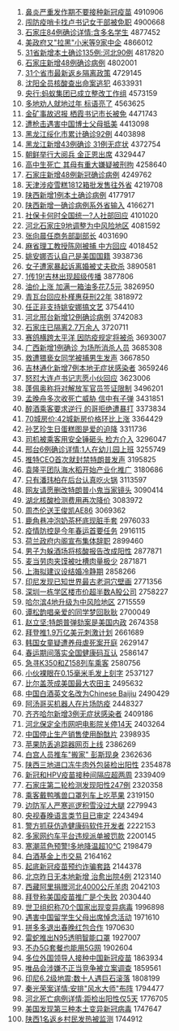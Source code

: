 1. [鼻炎严重发作期不要接种新冠疫苗](http://www.baidu.com/baidu?cl=3&tn=SE_baiduhomet8_jmjb7mjw&rsv_dl=fyb_top&fr=top1000&wd=%B1%C7%D1%D7%D1%CF%D6%D8%B7%A2%D7%F7%C6%DA%B2%BB%D2%AA%BD%D3%D6%D6%D0%C2%B9%DA%D2%DF%C3%E7) 4910906
1. [闯防疫哨卡找卢书记女干部被免职](http://www.baidu.com/baidu?cl=3&tn=SE_baiduhomet8_jmjb7mjw&rsv_dl=fyb_top&fr=top1000&wd=%B4%B3%B7%C0%D2%DF%C9%DA%BF%A8%D5%D2%C2%AC%CA%E9%BC%C7%C5%AE%B8%C9%B2%BF%B1%BB%C3%E2%D6%B0) 4900668
1. [石家庄84例确诊详情:含多名学生](http://www.baidu.com/baidu?cl=3&tn=SE_baiduhomet8_jmjb7mjw&rsv_dl=fyb_top&fr=top1000&wd=%CA%AF%BC%D2%D7%AF84%C0%FD%C8%B7%D5%EF%CF%EA%C7%E9%3A%BA%AC%B6%E0%C3%FB%D1%A7%C9%FA) 4877452
1. [美政府又"拉黑"小米等9家中企](http://www.baidu.com/baidu?cl=3&tn=SE_baiduhomet8_jmjb7mjw&rsv_dl=fyb_top&fr=top1000&wd=%C3%C0%D5%FE%B8%AE%D3%D6%22%C0%AD%BA%DA%22%D0%A1%C3%D7%B5%C89%BC%D2%D6%D0%C6%F3) 4866012
1. [31省新增本土确诊135例:河北90例](http://www.baidu.com/baidu?cl=3&tn=SE_baiduhomet8_jmjb7mjw&rsv_dl=fyb_top&fr=top1000&wd=31%CA%A1%D0%C2%D4%F6%B1%BE%CD%C1%C8%B7%D5%EF135%C0%FD%3A%BA%D3%B1%B190%C0%FD) 4817820
1. [石家庄新增48例确诊病例](http://www.baidu.com/baidu?cl=3&tn=SE_baiduhomet8_jmjb7mjw&rsv_dl=fyb_top&fr=top1000&wd=%CA%AF%BC%D2%D7%AF%D0%C2%D4%F648%C0%FD%C8%B7%D5%EF%B2%A1%C0%FD) 4802001
1. [31个省市最新返乡隔离政策](http://www.baidu.com/baidu?cl=3&tn=SE_baiduhomet8_jmjb7mjw&rsv_dl=fyb_top&fr=top1000&wd=31%B8%F6%CA%A1%CA%D0%D7%EE%D0%C2%B7%B5%CF%E7%B8%F4%C0%EB%D5%FE%B2%DF) 4729145
1. [沈阳全员核酸查出命案逃犯](http://www.baidu.com/baidu?cl=3&tn=SE_baiduhomet8_jmjb7mjw&rsv_dl=fyb_top&fr=top1000&wd=%C9%F2%D1%F4%C8%AB%D4%B1%BA%CB%CB%E1%B2%E9%B3%F6%C3%FC%B0%B8%CC%D3%B7%B8) 4633931
1. [央行:蚂蚁集团已成立整改工作组](http://www.baidu.com/baidu?cl=3&tn=SE_baiduhomet8_jmjb7mjw&rsv_dl=fyb_top&fr=top1000&wd=%D1%EB%D0%D0%3A%C2%EC%D2%CF%BC%AF%CD%C5%D2%D1%B3%C9%C1%A2%D5%FB%B8%C4%B9%A4%D7%F7%D7%E9) 4573159
1. [多地劝人就地过年 标语亮了](http://www.baidu.com/baidu?cl=3&tn=SE_baiduhomet8_jmjb7mjw&rsv_dl=fyb_top&fr=top1000&wd=%B6%E0%B5%D8%C8%B0%C8%CB%BE%CD%B5%D8%B9%FD%C4%EA%20%B1%EA%D3%EF%C1%C1%C1%CB) 4563625
1. [金矿事故迟报 栖霞书记市长被免](http://www.baidu.com/baidu?cl=3&tn=SE_baiduhomet8_jmjb7mjw&rsv_dl=fyb_top&fr=top1000&wd=%BD%F0%BF%F3%CA%C2%B9%CA%B3%D9%B1%A8%20%C6%DC%CF%BC%CA%E9%BC%C7%CA%D0%B3%A4%B1%BB%C3%E2) 4471743
1. [遭枪击遇害中国博士父母抵美](http://www.baidu.com/baidu?cl=3&tn=SE_baiduhomet8_jmjb7mjw&rsv_dl=fyb_top&fr=top1000&wd=%D4%E2%C7%B9%BB%F7%D3%F6%BA%A6%D6%D0%B9%FA%B2%A9%CA%BF%B8%B8%C4%B8%B5%D6%C3%C0) 4413098
1. [黑龙江绥化市累计确诊92例](http://www.baidu.com/baidu?cl=3&tn=SE_baiduhomet8_jmjb7mjw&rsv_dl=fyb_top&fr=top1000&wd=%BA%DA%C1%FA%BD%AD%CB%E7%BB%AF%CA%D0%C0%DB%BC%C6%C8%B7%D5%EF92%C0%FD) 4403898
1. [黑龙江新增43例确诊 31例无症状](http://www.baidu.com/baidu?cl=3&tn=SE_baiduhomet8_jmjb7mjw&rsv_dl=fyb_top&fr=top1000&wd=%BA%DA%C1%FA%BD%AD%D0%C2%D4%F643%C0%FD%C8%B7%D5%EF%2031%C0%FD%CE%DE%D6%A2%D7%B4) 4372754
1. [朝鲜举行大阅兵 金正恩出席](http://www.baidu.com/baidu?cl=3&tn=SE_baiduhomet8_jmjb7mjw&rsv_dl=fyb_top&fr=top1000&wd=%B3%AF%CF%CA%BE%D9%D0%D0%B4%F3%D4%C4%B1%F8%20%BD%F0%D5%FD%B6%F7%B3%F6%CF%AF) 4329447
1. [高中生死亡 其母有重大嫌疑被刑拘](http://www.baidu.com/baidu?cl=3&tn=SE_baiduhomet8_jmjb7mjw&rsv_dl=fyb_top&fr=top1000&wd=%B8%DF%D6%D0%C9%FA%CB%C0%CD%F6%20%C6%E4%C4%B8%D3%D0%D6%D8%B4%F3%CF%D3%D2%C9%B1%BB%D0%CC%BE%D0) 4258640
1. [石家庄新增48例新冠确诊病例](http://www.baidu.com/baidu?cl=3&tn=SE_baiduhomet8_jmjb7mjw&rsv_dl=fyb_top&fr=top1000&wd=%CA%AF%BC%D2%D7%AF%D0%C2%D4%F648%C0%FD%D0%C2%B9%DA%C8%B7%D5%EF%B2%A1%C0%FD) 4249762
1. [天津涉疫雪糕1812箱批发售往外省](http://www.baidu.com/baidu?cl=3&tn=SE_baiduhomet8_jmjb7mjw&rsv_dl=fyb_top&fr=top1000&wd=%CC%EC%BD%F2%C9%E6%D2%DF%D1%A9%B8%E21812%CF%E4%C5%FA%B7%A2%CA%DB%CD%F9%CD%E2%CA%A1) 4219708
1. [陕西新增1例本土确诊病例](http://www.baidu.com/baidu?cl=3&tn=SE_baiduhomet8_jmjb7mjw&rsv_dl=fyb_top&fr=top1000&wd=%C9%C2%CE%F7%D0%C2%D4%F61%C0%FD%B1%BE%CD%C1%C8%B7%D5%EF%B2%A1%C0%FD) 4177917
1. [陕西新增一确诊病例系外省输入](http://www.baidu.com/baidu?cl=3&tn=SE_baiduhomet8_jmjb7mjw&rsv_dl=fyb_top&fr=top1000&wd=%C9%C2%CE%F7%D0%C2%D4%F6%D2%BB%C8%B7%D5%EF%B2%A1%C0%FD%CF%B5%CD%E2%CA%A1%CA%E4%C8%EB) 4166271
1. [社保卡何时全国统一?人社部回应](http://www.baidu.com/baidu?cl=3&tn=SE_baiduhomet8_jmjb7mjw&rsv_dl=fyb_top&fr=top1000&wd=%C9%E7%B1%A3%BF%A8%BA%CE%CA%B1%C8%AB%B9%FA%CD%B3%D2%BB%3F%C8%CB%C9%E7%B2%BF%BB%D8%D3%A6) 4101020
1. [河北石家庄9地调整为中风险地区](http://www.baidu.com/baidu?cl=3&tn=SE_baiduhomet8_jmjb7mjw&rsv_dl=fyb_top&fr=top1000&wd=%BA%D3%B1%B1%CA%AF%BC%D2%D7%AF9%B5%D8%B5%F7%D5%FB%CE%AA%D6%D0%B7%E7%CF%D5%B5%D8%C7%F8) 4081592
1. [张向晨任商务部副部长](http://www.baidu.com/baidu?cl=3&tn=SE_baiduhomet8_jmjb7mjw&rsv_dl=fyb_top&fr=top1000&wd=%D5%C5%CF%F2%B3%BF%C8%CE%C9%CC%CE%F1%B2%BF%B8%B1%B2%BF%B3%A4) 4031690
1. [麻省理工教授陈刚被捕 中方回应](http://www.baidu.com/baidu?cl=3&tn=SE_baiduhomet8_jmjb7mjw&rsv_dl=fyb_top&fr=top1000&wd=%C2%E9%CA%A1%C0%ED%B9%A4%BD%CC%CA%DA%B3%C2%B8%D5%B1%BB%B2%B6%20%D6%D0%B7%BD%BB%D8%D3%A6) 4018452
1. [姚安娜否认自己是美国国籍](http://www.baidu.com/baidu?cl=3&tn=SE_baiduhomet8_jmjb7mjw&rsv_dl=fyb_top&fr=top1000&wd=%D2%A6%B0%B2%C4%C8%B7%F1%C8%CF%D7%D4%BC%BA%CA%C7%C3%C0%B9%FA%B9%FA%BC%AE) 3938736
1. [女子遭家暴起诉离婚被丈夫砍杀](http://www.baidu.com/baidu?cl=3&tn=SE_baiduhomet8_jmjb7mjw&rsv_dl=fyb_top&fr=top1000&wd=%C5%AE%D7%D3%D4%E2%BC%D2%B1%A9%C6%F0%CB%DF%C0%EB%BB%E9%B1%BB%D5%C9%B7%F2%BF%B3%C9%B1) 3890581
1. [1传19!吉林出现超级传播](http://www.baidu.com/baidu?cl=3&tn=SE_baiduhomet8_jmjb7mjw&rsv_dl=fyb_top&fr=top1000&wd=1%B4%AB19%21%BC%AA%C1%D6%B3%F6%CF%D6%B3%AC%BC%B6%B4%AB%B2%A5) 3877806
1. [油价上涨 加满一箱油多花7.5元](http://www.baidu.com/baidu?cl=3&tn=SE_baiduhomet8_jmjb7mjw&rsv_dl=fyb_top&fr=top1000&wd=%D3%CD%BC%DB%C9%CF%D5%C7%20%BC%D3%C2%FA%D2%BB%CF%E4%D3%CD%B6%E0%BB%A87.5%D4%AA) 3826950
1. [青瓦台回应朴槿惠获刑22年](http://www.baidu.com/baidu?cl=3&tn=SE_baiduhomet8_jmjb7mjw&rsv_dl=fyb_top&fr=top1000&wd=%C7%E0%CD%DF%CC%A8%BB%D8%D3%A6%C6%D3%E9%C8%BB%DD%BB%F1%D0%CC22%C4%EA) 3818972
1. [任正非支持姚安娜搞文艺](http://www.baidu.com/baidu?cl=3&tn=SE_baiduhomet8_jmjb7mjw&rsv_dl=fyb_top&fr=top1000&wd=%C8%CE%D5%FD%B7%C7%D6%A7%B3%D6%D2%A6%B0%B2%C4%C8%B8%E3%CE%C4%D2%D5) 3754410
1. [河北邢台新增12例确诊病例](http://www.baidu.com/baidu?cl=3&tn=SE_baiduhomet8_jmjb7mjw&rsv_dl=fyb_top&fr=top1000&wd=%BA%D3%B1%B1%D0%CF%CC%A8%D0%C2%D4%F612%C0%FD%C8%B7%D5%EF%B2%A1%C0%FD) 3742083
1. [石家庄已隔离2.7万余人](http://www.baidu.com/baidu?cl=3&tn=SE_baiduhomet8_jmjb7mjw&rsv_dl=fyb_top&fr=top1000&wd=%CA%AF%BC%D2%D7%AF%D2%D1%B8%F4%C0%EB2.7%CD%F2%D3%E0%C8%CB) 3720711
1. [赛鸽横跨太平洋 因防疫规定将被杀](http://www.baidu.com/baidu?cl=3&tn=SE_baiduhomet8_jmjb7mjw&rsv_dl=fyb_top&fr=top1000&wd=%C8%FC%B8%EB%BA%E1%BF%E7%CC%AB%C6%BD%D1%F3%20%D2%F2%B7%C0%D2%DF%B9%E6%B6%A8%BD%AB%B1%BB%C9%B1) 3693007
1. [广西新增1例确诊 为场所消杀人员](http://www.baidu.com/baidu?cl=3&tn=SE_baiduhomet8_jmjb7mjw&rsv_dl=fyb_top&fr=top1000&wd=%B9%E3%CE%F7%D0%C2%D4%F61%C0%FD%C8%B7%D5%EF%20%CE%AA%B3%A1%CB%F9%CF%FB%C9%B1%C8%CB%D4%B1) 3685308
1. [救遭猥亵女同学被捕男生发声](http://www.baidu.com/baidu?cl=3&tn=SE_baiduhomet8_jmjb7mjw&rsv_dl=fyb_top&fr=top1000&wd=%BE%C8%D4%E2%E2%AB%D9%F4%C5%AE%CD%AC%D1%A7%B1%BB%B2%B6%C4%D0%C9%FA%B7%A2%C9%F9) 3667850
1. [吉林通化新增7例本地无症状感染者](http://www.baidu.com/baidu?cl=3&tn=SE_baiduhomet8_jmjb7mjw&rsv_dl=fyb_top&fr=top1000&wd=%BC%AA%C1%D6%CD%A8%BB%AF%D0%C2%D4%F67%C0%FD%B1%BE%B5%D8%CE%DE%D6%A2%D7%B4%B8%D0%C8%BE%D5%DF) 3659246
1. [怒怼大连卢书记志愿小伙回应](http://www.baidu.com/baidu?cl=3&tn=SE_baiduhomet8_jmjb7mjw&rsv_dl=fyb_top&fr=top1000&wd=%C5%AD%ED%A1%B4%F3%C1%AC%C2%AC%CA%E9%BC%C7%D6%BE%D4%B8%D0%A1%BB%EF%BB%D8%D3%A6) 3623006
1. [蓬佩奥称将对解放军官员签证限制](http://www.baidu.com/baidu?cl=3&tn=SE_baiduhomet8_jmjb7mjw&rsv_dl=fyb_top&fr=top1000&wd=%C5%EE%C5%E5%B0%C2%B3%C6%BD%AB%B6%D4%BD%E2%B7%C5%BE%FC%B9%D9%D4%B1%C7%A9%D6%A4%CF%DE%D6%C6) 3496201
1. [孟晚舟多次收死亡威胁 信中有子弹](http://www.baidu.com/baidu?cl=3&tn=SE_baiduhomet8_jmjb7mjw&rsv_dl=fyb_top&fr=top1000&wd=%C3%CF%CD%ED%D6%DB%B6%E0%B4%CE%CA%D5%CB%C0%CD%F6%CD%FE%D0%B2%20%D0%C5%D6%D0%D3%D0%D7%D3%B5%AF) 3431851
1. [醉酒乘客要求逆行 的哥拒绝遭暴打](http://www.baidu.com/baidu?cl=3&tn=SE_baiduhomet8_jmjb7mjw&rsv_dl=fyb_top&fr=top1000&wd=%D7%ED%BE%C6%B3%CB%BF%CD%D2%AA%C7%F3%C4%E6%D0%D0%20%B5%C4%B8%E7%BE%DC%BE%F8%D4%E2%B1%A9%B4%F2) 3373834
1. [70城房价:42城新房价格环比上涨](http://www.baidu.com/baidu?cl=3&tn=SE_baiduhomet8_jmjb7mjw&rsv_dl=fyb_top&fr=top1000&wd=70%B3%C7%B7%BF%BC%DB%3A42%B3%C7%D0%C2%B7%BF%BC%DB%B8%F1%BB%B7%B1%C8%C9%CF%D5%C7) 3364429
1. [孙艺珍生日蛋糕图是爱的迫降](http://www.baidu.com/baidu?cl=3&tn=SE_baiduhomet8_jmjb7mjw&rsv_dl=fyb_top&fr=top1000&wd=%CB%EF%D2%D5%D5%E4%C9%FA%C8%D5%B5%B0%B8%E2%CD%BC%CA%C7%B0%AE%B5%C4%C6%C8%BD%B5) 3311736
1. [司机被乘客用安全锤砸头 检方介入](http://www.baidu.com/baidu?cl=3&tn=SE_baiduhomet8_jmjb7mjw&rsv_dl=fyb_top&fr=top1000&wd=%CB%BE%BB%FA%B1%BB%B3%CB%BF%CD%D3%C3%B0%B2%C8%AB%B4%B8%D4%D2%CD%B7%20%BC%EC%B7%BD%BD%E9%C8%EB) 3296047
1. [邢台6例确诊详情:1人在幼儿园上班](http://www.baidu.com/baidu?cl=3&tn=SE_baiduhomet8_jmjb7mjw&rsv_dl=fyb_top&fr=top1000&wd=%D0%CF%CC%A86%C0%FD%C8%B7%D5%EF%CF%EA%C7%E9%3A1%C8%CB%D4%DA%D3%D7%B6%F9%D4%B0%C9%CF%B0%E0) 3255749
1. [推特CEO首次就封禁特朗普发声](http://www.baidu.com/baidu?cl=3&tn=SE_baiduhomet8_jmjb7mjw&rsv_dl=fyb_top&fr=top1000&wd=%CD%C6%CC%D8CEO%CA%D7%B4%CE%BE%CD%B7%E2%BD%FB%CC%D8%C0%CA%C6%D5%B7%A2%C9%F9) 3195825
1. [袁隆平团队海水稻开始产业化推广](http://www.baidu.com/baidu?cl=3&tn=SE_baiduhomet8_jmjb7mjw&rsv_dl=fyb_top&fr=top1000&wd=%D4%AC%C2%A1%C6%BD%CD%C5%B6%D3%BA%A3%CB%AE%B5%BE%BF%AA%CA%BC%B2%FA%D2%B5%BB%AF%CD%C6%B9%E3) 3180686
1. [只有潘玮柏在后台认真吃火锅](http://www.baidu.com/baidu?cl=3&tn=SE_baiduhomet8_jmjb7mjw&rsv_dl=fyb_top&fr=top1000&wd=%D6%BB%D3%D0%C5%CB%E7%E2%B0%D8%D4%DA%BA%F3%CC%A8%C8%CF%D5%E6%B3%D4%BB%F0%B9%F8) 3113597
1. [网友请愿删改特朗普小鬼当家镜头](http://www.baidu.com/baidu?cl=3&tn=SE_baiduhomet8_jmjb7mjw&rsv_dl=fyb_top&fr=top1000&wd=%CD%F8%D3%D1%C7%EB%D4%B8%C9%BE%B8%C4%CC%D8%C0%CA%C6%D5%D0%A1%B9%ED%B5%B1%BC%D2%BE%B5%CD%B7) 3090414
1. [湖北核酸检测费用再次降价](http://www.baidu.com/baidu?cl=3&tn=SE_baiduhomet8_jmjb7mjw&rsv_dl=fyb_top&fr=top1000&wd=%BA%FE%B1%B1%BA%CB%CB%E1%BC%EC%B2%E2%B7%D1%D3%C3%D4%D9%B4%CE%BD%B5%BC%DB) 3083972
1. [周杰伦送王俊凯AE86](http://www.baidu.com/baidu?cl=3&tn=SE_baiduhomet8_jmjb7mjw&rsv_dl=fyb_top&fr=top1000&wd=%D6%DC%BD%DC%C2%D7%CB%CD%CD%F5%BF%A1%BF%ADAE86) 3069362
1. [鹿角巷冲泡奶茶杯底现脏手套](http://www.baidu.com/baidu?cl=3&tn=SE_baiduhomet8_jmjb7mjw&rsv_dl=fyb_top&fr=top1000&wd=%C2%B9%BD%C7%CF%EF%B3%E5%C5%DD%C4%CC%B2%E8%B1%AD%B5%D7%CF%D6%D4%E0%CA%D6%CC%D7) 2976033
1. [疫情防控是今年春运首要任务](http://www.baidu.com/baidu?cl=3&tn=SE_baiduhomet8_jmjb7mjw&rsv_dl=fyb_top&fr=top1000&wd=%D2%DF%C7%E9%B7%C0%BF%D8%CA%C7%BD%F1%C4%EA%B4%BA%D4%CB%CA%D7%D2%AA%C8%CE%CE%F1) 2916115
1. [荷兰政府内阁宣布集体辞职](http://www.baidu.com/baidu?cl=3&tn=SE_baiduhomet8_jmjb7mjw&rsv_dl=fyb_top&fr=top1000&wd=%BA%C9%C0%BC%D5%FE%B8%AE%C4%DA%B8%F3%D0%FB%B2%BC%BC%AF%CC%E5%B4%C7%D6%B0) 2899460
1. [男子为躲酒场将核酸报告改成阳性](http://www.baidu.com/baidu?cl=3&tn=SE_baiduhomet8_jmjb7mjw&rsv_dl=fyb_top&fr=top1000&wd=%C4%D0%D7%D3%CE%AA%B6%E3%BE%C6%B3%A1%BD%AB%BA%CB%CB%E1%B1%A8%B8%E6%B8%C4%B3%C9%D1%F4%D0%D4) 2877871
1. [麦当劳肉夹馍被吐槽肉量极少](http://www.baidu.com/baidu?cl=3&tn=SE_baiduhomet8_jmjb7mjw&rsv_dl=fyb_top&fr=top1000&wd=%C2%F3%B5%B1%C0%CD%C8%E2%BC%D0%E2%C9%B1%BB%CD%C2%B2%DB%C8%E2%C1%BF%BC%AB%C9%D9) 2871871
1. [上海拟建议设结婚冷静期](http://www.baidu.com/baidu?cl=3&tn=SE_baiduhomet8_jmjb7mjw&rsv_dl=fyb_top&fr=top1000&wd=%C9%CF%BA%A3%C4%E2%BD%A8%D2%E9%C9%E8%BD%E1%BB%E9%C0%E4%BE%B2%C6%DA) 2858266
1. [印尼发现已知世界最古老洞穴壁画](http://www.baidu.com/baidu?cl=3&tn=SE_baiduhomet8_jmjb7mjw&rsv_dl=fyb_top&fr=top1000&wd=%D3%A1%C4%E1%B7%A2%CF%D6%D2%D1%D6%AA%CA%C0%BD%E7%D7%EE%B9%C5%C0%CF%B6%B4%D1%A8%B1%DA%BB%AD) 2771356
1. [深圳一栋学区楼市价超半数A股公司](http://www.baidu.com/baidu?cl=3&tn=SE_baiduhomet8_jmjb7mjw&rsv_dl=fyb_top&fr=top1000&wd=%C9%EE%DB%DA%D2%BB%B6%B0%D1%A7%C7%F8%C2%A5%CA%D0%BC%DB%B3%AC%B0%EB%CA%FDA%B9%C9%B9%AB%CB%BE) 2758227
1. [哈尔滨4地升级为中风险地区](http://www.baidu.com/baidu?cl=3&tn=SE_baiduhomet8_jmjb7mjw&rsv_dl=fyb_top&fr=top1000&wd=%B9%FE%B6%FB%B1%F54%B5%D8%C9%FD%BC%B6%CE%AA%D6%D0%B7%E7%CF%D5%B5%D8%C7%F8) 2715559
1. [谭松韵唱亲爱的同学梦回耿耿](http://www.baidu.com/baidu?cl=3&tn=SE_baiduhomet8_jmjb7mjw&rsv_dl=fyb_top&fr=top1000&wd=%CC%B7%CB%C9%D4%CF%B3%AA%C7%D7%B0%AE%B5%C4%CD%AC%D1%A7%C3%CE%BB%D8%B9%A2%B9%A2) 2700049
1. [赵立坚:特朗普弹劾案是美国内政](http://www.baidu.com/baidu?cl=3&tn=SE_baiduhomet8_jmjb7mjw&rsv_dl=fyb_top&fr=top1000&wd=%D5%D4%C1%A2%BC%E1%3A%CC%D8%C0%CA%C6%D5%B5%AF%DB%C0%B0%B8%CA%C7%C3%C0%B9%FA%C4%DA%D5%FE) 2674358
1. [拜登推1.9万亿美元刺激计划](http://www.baidu.com/baidu?cl=3&tn=SE_baiduhomet8_jmjb7mjw&rsv_dl=fyb_top&fr=top1000&wd=%B0%DD%B5%C7%CD%C61.9%CD%F2%D2%DA%C3%C0%D4%AA%B4%CC%BC%A4%BC%C6%BB%AE) 2661689
1. [韩国女童疑遭养母虐死案开庭](http://www.baidu.com/baidu?cl=3&tn=SE_baiduhomet8_jmjb7mjw&rsv_dl=fyb_top&fr=top1000&wd=%BA%AB%B9%FA%C5%AE%CD%AF%D2%C9%D4%E2%D1%F8%C4%B8%C5%B0%CB%C0%B0%B8%BF%AA%CD%A5) 2629147
1. [春运期间落实全国健康码互认](http://www.baidu.com/baidu?cl=3&tn=SE_baiduhomet8_jmjb7mjw&rsv_dl=fyb_top&fr=top1000&wd=%B4%BA%D4%CB%C6%DA%BC%E4%C2%E4%CA%B5%C8%AB%B9%FA%BD%A1%BF%B5%C2%EB%BB%A5%C8%CF) 2586147
1. [急寻K350和Z158列车乘客](http://www.baidu.com/baidu?cl=3&tn=SE_baiduhomet8_jmjb7mjw&rsv_dl=fyb_top&fr=top1000&wd=%BC%B1%D1%B0K350%BA%CDZ158%C1%D0%B3%B5%B3%CB%BF%CD) 2580756
1. [小伙裸眼在0.15毫米毛发上刻字](http://www.baidu.com/baidu?cl=3&tn=SE_baiduhomet8_jmjb7mjw&rsv_dl=fyb_top&fr=top1000&wd=%D0%A1%BB%EF%C2%E3%D1%DB%D4%DA0.15%BA%C1%C3%D7%C3%AB%B7%A2%C9%CF%BF%CC%D7%D6) 2537127
1. [比尔盖茨成美国最大农田主](http://www.baidu.com/baidu?cl=3&tn=SE_baiduhomet8_jmjb7mjw&rsv_dl=fyb_top&fr=top1000&wd=%B1%C8%B6%FB%B8%C7%B4%C4%B3%C9%C3%C0%B9%FA%D7%EE%B4%F3%C5%A9%CC%EF%D6%F7) 2495632
1. [中国白酒英文名改为Chinese Baijiu](http://www.baidu.com/baidu?cl=3&tn=SE_baiduhomet8_jmjb7mjw&rsv_dl=fyb_top&fr=top1000&wd=%D6%D0%B9%FA%B0%D7%BE%C6%D3%A2%CE%C4%C3%FB%B8%C4%CE%AAChinese%20Baijiu) 2490429
1. [阿汤哥买机器人在片场防疫](http://www.baidu.com/baidu?cl=3&tn=SE_baiduhomet8_jmjb7mjw&rsv_dl=fyb_top&fr=top1000&wd=%B0%A2%CC%C0%B8%E7%C2%F2%BB%FA%C6%F7%C8%CB%D4%DA%C6%AC%B3%A1%B7%C0%D2%DF) 2448327
1. [齐齐哈尔新增3例无症状感染者](http://www.baidu.com/baidu?cl=3&tn=SE_baiduhomet8_jmjb7mjw&rsv_dl=fyb_top&fr=top1000&wd=%C6%EB%C6%EB%B9%FE%B6%FB%D0%C2%D4%F63%C0%FD%CE%DE%D6%A2%D7%B4%B8%D0%C8%BE%D5%DF) 2409186
1. [河北保定全市网吧电影院关停14天](http://www.baidu.com/baidu?cl=3&tn=SE_baiduhomet8_jmjb7mjw&rsv_dl=fyb_top&fr=top1000&wd=%BA%D3%B1%B1%B1%A3%B6%A8%C8%AB%CA%D0%CD%F8%B0%C9%B5%E7%D3%B0%D4%BA%B9%D8%CD%A314%CC%EC) 2403264
1. [中国停止生产销售使用酚酞片](http://www.baidu.com/baidu?cl=3&tn=SE_baiduhomet8_jmjb7mjw&rsv_dl=fyb_top&fr=top1000&wd=%D6%D0%B9%FA%CD%A3%D6%B9%C9%FA%B2%FA%CF%FA%CA%DB%CA%B9%D3%C3%B7%D3%CC%AA%C6%AC) 2398935
1. [苹果防丢追踪器网页上线](http://www.baidu.com/baidu?cl=3&tn=SE_baiduhomet8_jmjb7mjw&rsv_dl=fyb_top&fr=top1000&wd=%C6%BB%B9%FB%B7%C0%B6%AA%D7%B7%D7%D9%C6%F7%CD%F8%D2%B3%C9%CF%CF%DF) 2386269
1. [白宫人员推车"搬家" 彭斯现身](http://www.baidu.com/baidu?cl=3&tn=SE_baiduhomet8_jmjb7mjw&rsv_dl=fyb_top&fr=top1000&wd=%B0%D7%B9%AC%C8%CB%D4%B1%CD%C6%B3%B5%22%B0%E1%BC%D2%22%20%C5%ED%CB%B9%CF%D6%C9%ED) 2362636
1. [陕西三地进口冻牛肉外包装检出阳性](http://www.baidu.com/baidu?cl=3&tn=SE_baiduhomet8_jmjb7mjw&rsv_dl=fyb_top&fr=top1000&wd=%C9%C2%CE%F7%C8%FD%B5%D8%BD%F8%BF%DA%B6%B3%C5%A3%C8%E2%CD%E2%B0%FC%D7%B0%BC%EC%B3%F6%D1%F4%D0%D4) 2354878
1. [新冠和HPV疫苗接种间隔应超两周](http://www.baidu.com/baidu?cl=3&tn=SE_baiduhomet8_jmjb7mjw&rsv_dl=fyb_top&fr=top1000&wd=%D0%C2%B9%DA%BA%CDHPV%D2%DF%C3%E7%BD%D3%D6%D6%BC%E4%B8%F4%D3%A6%B3%AC%C1%BD%D6%DC) 2339409
1. [石家庄第二轮检测发现阳性247例](http://www.baidu.com/baidu?cl=3&tn=SE_baiduhomet8_jmjb7mjw&rsv_dl=fyb_top&fr=top1000&wd=%CA%AF%BC%D2%D7%AF%B5%DA%B6%FE%C2%D6%BC%EC%B2%E2%B7%A2%CF%D6%D1%F4%D0%D4247%C0%FD) 2320358
1. [乘客戴鸭嘴兽口罩列车上吃苹果](http://www.baidu.com/baidu?cl=3&tn=SE_baiduhomet8_jmjb7mjw&rsv_dl=fyb_top&fr=top1000&wd=%B3%CB%BF%CD%B4%F7%D1%BC%D7%EC%CA%DE%BF%DA%D5%D6%C1%D0%B3%B5%C9%CF%B3%D4%C6%BB%B9%FB) 2319150
1. [边防军人严寒巡逻积雪没过大腿](http://www.baidu.com/baidu?cl=3&tn=SE_baiduhomet8_jmjb7mjw&rsv_dl=fyb_top&fr=top1000&wd=%B1%DF%B7%C0%BE%FC%C8%CB%D1%CF%BA%AE%D1%B2%C2%DF%BB%FD%D1%A9%C3%BB%B9%FD%B4%F3%CD%C8) 2279943
1. [央视春晚语言类节目已审定](http://www.baidu.com/baidu?cl=3&tn=SE_baiduhomet8_jmjb7mjw&rsv_dl=fyb_top&fr=top1000&wd=%D1%EB%CA%D3%B4%BA%CD%ED%D3%EF%D1%D4%C0%E0%BD%DA%C4%BF%D2%D1%C9%F3%B6%A8) 2243494
1. [警方抓获仿造健康码软件开发者](http://www.baidu.com/baidu?cl=3&tn=SE_baiduhomet8_jmjb7mjw&rsv_dl=fyb_top&fr=top1000&wd=%BE%AF%B7%BD%D7%A5%BB%F1%B7%C2%D4%EC%BD%A1%BF%B5%C2%EB%C8%ED%BC%FE%BF%AA%B7%A2%D5%DF) 2222153
1. [多家网约车平台违规派单被罚款](http://www.baidu.com/baidu?cl=3&tn=SE_baiduhomet8_jmjb7mjw&rsv_dl=fyb_top&fr=top1000&wd=%B6%E0%BC%D2%CD%F8%D4%BC%B3%B5%C6%BD%CC%A8%CE%A5%B9%E6%C5%C9%B5%A5%B1%BB%B7%A3%BF%EE) 2200145
1. [寒潮蓝色预警!多地降温超10℃](http://www.baidu.com/baidu?cl=3&tn=SE_baiduhomet8_jmjb7mjw&rsv_dl=fyb_top&fr=top1000&wd=%BA%AE%B3%B1%C0%B6%C9%AB%D4%A4%BE%AF%21%B6%E0%B5%D8%BD%B5%CE%C2%B3%AC10%A1%E6) 2198479
1. [白酒基金上市交易](http://www.baidu.com/baidu?cl=3&tn=SE_baiduhomet8_jmjb7mjw&rsv_dl=fyb_top&fr=top1000&wd=%B0%D7%BE%C6%BB%F9%BD%F0%C9%CF%CA%D0%BD%BB%D2%D7) 2164162
1. [起底新冠疫苗预约诈骗套路](http://www.baidu.com/baidu?cl=3&tn=SE_baiduhomet8_jmjb7mjw&rsv_dl=fyb_top&fr=top1000&wd=%C6%F0%B5%D7%D0%C2%B9%DA%D2%DF%C3%E7%D4%A4%D4%BC%D5%A9%C6%AD%CC%D7%C2%B7) 2144378
1. [北京昨日无本地新增 治愈出院4例](http://www.baidu.com/baidu?cl=3&tn=SE_baiduhomet8_jmjb7mjw&rsv_dl=fyb_top&fr=top1000&wd=%B1%B1%BE%A9%D7%F2%C8%D5%CE%DE%B1%BE%B5%D8%D0%C2%D4%F6%20%D6%CE%D3%FA%B3%F6%D4%BA4%C0%FD) 2123140
1. [西藏阿里捐赠河北4000公斤羊肉](http://www.baidu.com/baidu?cl=3&tn=SE_baiduhomet8_jmjb7mjw&rsv_dl=fyb_top&fr=top1000&wd=%CE%F7%B2%D8%B0%A2%C0%EF%BE%E8%D4%F9%BA%D3%B1%B14000%B9%AB%BD%EF%D1%F2%C8%E2) 2042103
1. [拜登称美国疫苗推广是个失败](http://www.baidu.com/baidu?cl=3&tn=SE_baiduhomet8_jmjb7mjw&rsv_dl=fyb_top&fr=top1000&wd=%B0%DD%B5%C7%B3%C6%C3%C0%B9%FA%D2%DF%C3%E7%CD%C6%B9%E3%CA%C7%B8%F6%CA%A7%B0%DC) 2030440
1. [世卫组织称70个国家出现变异病毒](http://www.baidu.com/baidu?cl=3&tn=SE_baiduhomet8_jmjb7mjw&rsv_dl=fyb_top&fr=top1000&wd=%CA%C0%CE%C0%D7%E9%D6%AF%B3%C670%B8%F6%B9%FA%BC%D2%B3%F6%CF%D6%B1%E4%D2%EC%B2%A1%B6%BE) 1996898
1. [遇害中国留学生父母出席悼念活动](http://www.baidu.com/baidu?cl=3&tn=SE_baiduhomet8_jmjb7mjw&rsv_dl=fyb_top&fr=top1000&wd=%D3%F6%BA%A6%D6%D0%B9%FA%C1%F4%D1%A7%C9%FA%B8%B8%C4%B8%B3%F6%CF%AF%B5%BF%C4%EE%BB%EE%B6%AF) 1971610
1. [拼多多退出春晚红包合作](http://www.baidu.com/baidu?cl=3&tn=SE_baiduhomet8_jmjb7mjw&rsv_dl=fyb_top&fr=top1000&wd=%C6%B4%B6%E0%B6%E0%CD%CB%B3%F6%B4%BA%CD%ED%BA%EC%B0%FC%BA%CF%D7%F7) 1970630
1. [雷蛇推出N95透明智能口罩](http://www.baidu.com/baidu?cl=3&tn=SE_baiduhomet8_jmjb7mjw&rsv_dl=fyb_top&fr=top1000&wd=%C0%D7%C9%DF%CD%C6%B3%F6N95%CD%B8%C3%F7%D6%C7%C4%DC%BF%DA%D5%D6) 1927007
1. [不办5G套餐也能用5G网](http://www.baidu.com/baidu?cl=3&tn=SE_baiduhomet8_jmjb7mjw&rsv_dl=fyb_top&fr=top1000&wd=%B2%BB%B0%EC5G%CC%D7%B2%CD%D2%B2%C4%DC%D3%C35G%CD%F8) 1902604
1. [多位外国领导人接种中国新冠疫苗](http://www.baidu.com/baidu?cl=3&tn=SE_baiduhomet8_jmjb7mjw&rsv_dl=fyb_top&fr=top1000&wd=%B6%E0%CE%BB%CD%E2%B9%FA%C1%EC%B5%BC%C8%CB%BD%D3%D6%D6%D6%D0%B9%FA%D0%C2%B9%DA%D2%DF%C3%E7) 1863934
1. [唯品会涉嫌不正当竞争被立案调查](http://www.baidu.com/baidu?cl=3&tn=SE_baiduhomet8_jmjb7mjw&rsv_dl=fyb_top&fr=top1000&wd=%CE%A8%C6%B7%BB%E1%C9%E6%CF%D3%B2%BB%D5%FD%B5%B1%BE%BA%D5%F9%B1%BB%C1%A2%B0%B8%B5%F7%B2%E9) 1859561
1. [印尼6.2级地震:数十人遇巨石滚落](http://www.baidu.com/baidu?cl=3&tn=SE_baiduhomet8_jmjb7mjw&rsv_dl=fyb_top&fr=top1000&wd=%D3%A1%C4%E16.2%BC%B6%B5%D8%D5%F0%3A%CA%FD%CA%AE%C8%CB%D3%F6%BE%DE%CA%AF%B9%F6%C2%E4) 1808199
1. [秦光荣案详情:安排"风水大师"布阵](http://www.baidu.com/baidu?cl=3&tn=SE_baiduhomet8_jmjb7mjw&rsv_dl=fyb_top&fr=top1000&wd=%C7%D8%B9%E2%C8%D9%B0%B8%CF%EA%C7%E9%3A%B0%B2%C5%C5%22%B7%E7%CB%AE%B4%F3%CA%A6%22%B2%BC%D5%F3) 1794477
1. [河北死亡病例详情:距检出阳性仅5天](http://www.baidu.com/baidu?cl=3&tn=SE_baiduhomet8_jmjb7mjw&rsv_dl=fyb_top&fr=top1000&wd=%BA%D3%B1%B1%CB%C0%CD%F6%B2%A1%C0%FD%CF%EA%C7%E9%3A%BE%E0%BC%EC%B3%F6%D1%F4%D0%D4%BD%F65%CC%EC) 1776705
1. [美国发现第三种本土变异新冠病毒](http://www.baidu.com/baidu?cl=3&tn=SE_baiduhomet8_jmjb7mjw&rsv_dl=fyb_top&fr=top1000&wd=%C3%C0%B9%FA%B7%A2%CF%D6%B5%DA%C8%FD%D6%D6%B1%BE%CD%C1%B1%E4%D2%EC%D0%C2%B9%DA%B2%A1%B6%BE) 1747647
1. [陕西1名返乡村民发热被监测](http://www.baidu.com/baidu?cl=3&tn=SE_baiduhomet8_jmjb7mjw&rsv_dl=fyb_top&fr=top1000&wd=%C9%C2%CE%F71%C3%FB%B7%B5%CF%E7%B4%E5%C3%F1%B7%A2%C8%C8%B1%BB%BC%E0%B2%E2) 1744912